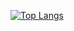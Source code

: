 [![Top Langs](https://readme-stats-vesi.vercel.app/api/top-langs/?username=Rileyjrjohns&count_private=true)](https://github.com/Rileyjrjohns/readme-stats)

